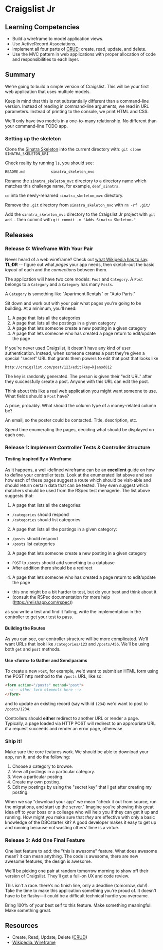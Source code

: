 # Craigslist Jr

## Learning Competencies

* Build a wireframe to model application views.
* Use ActiveRecord Associations.
* Implement all four parts of [CRUD][]: create, read, update, and delete.
* Use the MVC pattern in web applications with proper allocation of code and responsibilities to each layer.

## Summary

We're going to build a simple version of Craigslist. This will be your first
web application that uses multiple models.

Keep in mind that this is not substantially different than a command-line
version. Instead of reading in command-line arguments, we read in URL
parameters. Instead of printing to the console, we print HTML and CSS.

We'll only have two models in a one-to-many relationship. No different than
your command-line TODO app.

### Setting up the skeleton

Clone the [Sinatra Skeleton](../../../sinatra_skeleton_mvc) into the current
directory with: `git clone SINATRA_SKELETON_URI`

Check reality by running `ls`, you should see:

```
README.md            sinatra_skeleton_mvc
```

Rename the `sinatra_skeleton_mvc` directory to a directory name which matches
this challenge name, for example, `deaf_sinatra`.

`cd` into the newly-renamed `sinatra_skeleton_mvc` directory.

Remove the `.git` directory from `sinatra_skeleton_mvc` with `rm -rf .git/`

Add the `sinatra_skeleton_mvc` directory to the Craigslist Jr project with `git
add .` then commit with `git commit -m "Adds Sinatra Skeleton."`

## Releases

### Release 0: Wireframe With Your Pair

Never heard of a web wireframe? Check out [what Wikipedia has to
say][wireframe]. **TL;DR** -- figure out what *pages* your app needs, then
sketch-out the basic *layout* of each and the *connections* between them.

The application will have two core models: `Post` and `Category`. A `Post`
belongs to a `Category` and a `Category` has many `Posts`.

A `Category` is something like "Apartment Rentals" or "Auto Parts."

Sit down and work out with your pair what pages you're going to be building.
At a minimum, you'll need:

1. A page that lists all the categories
2. A page that lists all the postings in a given category
3. A page that lets someone create a new posting in a given category
4. A page that lets someone who has created a page return to edit/update the page

If you're never used Craigslist, it doesn't have any kind of user
authentication. Instead, when someone creates a post they're given a special
"secret" URL that grants them powers to edit that post that looks like

```text
http://craigslist.com/post/123/edit?key=kjansd812
```

The key is randomly generated. The person is given their "edit URL" after they
successfully create a post. Anyone with this URL can edit the post.

Think about this like a real web application you might want someone to use.
What fields should a `Post` have?

A price, probably. What should the column type of a money-related column be?

An email, so the poster could be contacted. Title, description, etc.

Spend time enumerating the pages, deciding what should be displayed on each
one.

### Release 1:  Implement Controller Tests &amp; Controller Structure

#### Testing Inspired By a Wireframe

As it happens, a well-defined wireframe can be an **excellent** guide on how to
define your controller tests.  Look at the enumerated list above and see how
each of these pages suggest a route which should be visit-able and should
return certain data that can be tested.  They even suggest which matchers
should be used from the RSpec test menagerie.  The list above suggests that:

1. A page that lists all the categories:
  * `/categories` should respond
  * `/categories` should list categories
2. A page that lists all the postings in a given category:
  * `/posts` should respond
  * `/posts` list categories
3. A page that lets someone create a new posting in a given category
  * `POST` to `/posts` should add something to a database
  * After addition there should be a redirect
4. A page that lets someone who has created a page return to edit/update the
page
  * this one might be a bit harder to test, but do your best and think about
it.
  * (consult the RSPec documentation for more help (https://relishapp.com/rspec))

as you write a test and find it failing, write the implementation in the
controller to get your test to pass.

#### Building the Routes

As you can see, our controller structure will be more complicated. We'll want
URLs that look like `/categories/123` and `/posts/456`. We'll be using both
`get` and `post` methods.

#### Use &lt;form&gt; to Gather and Send params

To create a new `Post`, for example, we'd want to submit an HTML form using the
POST http method to the `/posts` URL, like so:

```html
<form action="/posts" method="post">
  <!-- other form elements here -->
</form>
```

and to update an existing record (say with id `1234`) we'd want to post to
`/posts/1234`.

Controllers should **either** redirect to another URL or render a page.
Typically, a page loaded via HTTP POST will redirect to an appropriate URL if a
request succeeds and render an error page, otherwise.

### Ship it!

Make sure the core features work. We should be able to download your app, run
it, and do the following:

1. Choose a category to browse.
2. View all postings in a particular category.
3. View a particular posting.
4. Create my own posting.
5. Edit my postings by using the "secret key" that I get after creating my posting.

When we say "download your app" we mean "check it out from source, run the
migrations, and start up the server." Imagine you're showing this great idea
off to your boss or a colleage who will help you if they can get it up and
running. How might you make sure that *they* are effective with only a basic
knowledge of the DBCstarter kit? A good developer makes it easy to get up and
running because not wasting others' time is a virtue.

### Release 3: Add One Final Feature

One last feature to add: the "this is awesome" feature. What does awesome
mean? It can mean anything. The code is awesome, there are new awesome
features, the design is awesome.

We'll be picking one pair at random tomorrow morning to show off their version
of Craigslist. They'll get a full-on UX and code review.

This isn't a race. there's no finish line, only a deadline (tomorrow, duh!).
Take the time to make this application something you're proud of. It doesn't
have to be flashy—it could be a difficult technical hurdle you
overcame.

Bring 100% of your best self to this feature. Make something meaningful. Make
something great.

## Resources

* Create, Read, Update, Delete ([CRUD][])
* [Wikipedia: Wireframe][wireframe]

[CRUD]: http://en.wikipedia.org/wiki/Create,_read,_update_and_delete
[wireframe]: http://en.wikipedia.org/wiki/Website_wireframe
